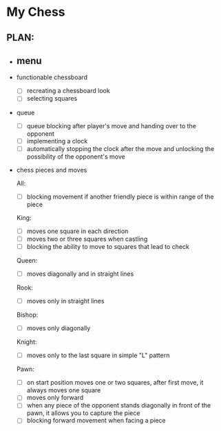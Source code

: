 # My Chess

## PLAN:

* menu
    - 

* functionable chessboard 
    - [ ] recreating a chessboard look
    - [ ] selecting squares

* queue
    - [ ] queue blocking after player's move and handing over to the opponent
    - [ ] implementing a clock
    - [ ] automatically stopping the clock after the move and unlocking the possibility of the opponent's move

* chess pieces and moves

    All:
    - [ ] blocking movement if another friendly piece is within range of the piece

    King:
    - [ ] moves one square in each direction
    - [ ] moves two or three squares when castling
    - [ ] blocking the ability to move to squares that lead to check

    Queen:
    - [ ] moves diagonally and in straight lines
    
    Rook:
    - [ ] moves only in straight lines

    Bishop:
    - [ ] moves only diagonally

    Knight:
    - [ ] moves only to the last square in simple "L" pattern

    Pawn:
    - [ ] on start position moves one or two squares, after first move, it always moves one square
    - [ ] moves only forward
    - [ ] when any piece of the opponent stands diagonally in front of the pawn, it allows you to capture the piece
    - [ ] blocking forward movement when facing a piece
